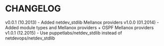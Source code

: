 # CHANGELOG
v0.0.1 (10.2013) - Added netdev_stdlib Mellanox providers
v1.0.0 (01.2014) - Added module types and Mellanox providers + OSPF Mellanox providers
v1.0.1 (12.2015) - Use puppetlabs/netdev_stdlib instead of netdevops/netdev_stdlib
